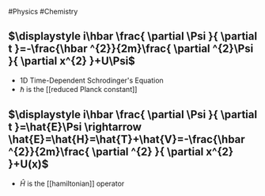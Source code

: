 #Physics #Chemistry
## $\displaystyle i\hbar \frac{ \partial \Psi }{ \partial t }=-\frac{\hbar ^{2}}{2m}\frac{ \partial ^{2}\Psi }{ \partial x^{2} }+U\Psi$
* 1D Time-Dependent Schrodinger's Equation
* $\displaystyle \hbar$ is the [[reduced Planck constant]]
## $\displaystyle i\hbar \frac{ \partial \Psi }{ \partial t }=\hat{E}\Psi \rightarrow \hat{E}=\hat{H}=\hat{T}+\hat{V}=-\frac{\hbar ^{2}}{2m}\frac{ \partial ^{2} }{ \partial x^{2} }+U(x)$
* $\displaystyle \hat{H}$ is the [[hamiltonian]] operator
